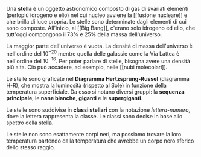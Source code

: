 Una **stella** è un oggetto astronomico composto di gas di svariati elementi (perlopiù idrogeno e elio) nel cui nucleo avviene la [[fusione nucleare]] e che brilla di luce propria. Le stelle sono determinate dagli elementi di cui sono composte. All'inizio, al [[Big Bang]], c'erano solo idrogeno ed elio, che tutt'oggi compongono il 73% e 25% della massa dell'universo.

La maggior parte dell'universo è vuota. La densità di massa dell'universo è nell'ordine del $10^{-20}$ mentre quella delle galassie come la Via Lattea è nell'ordine del $10^{-16}$. Per poter parlare di stelle, bisogna avere una densità più alta. Ciò può accadere, ad esempio, nelle [[nubi molecolari]].

Le stelle sono graficate nel **Diagramma Hertzsprung-Russel** (diagramma H-R), che mostra la luminosità (rispetto al Sole) in funzione della temperatura superficiale. Da esso si notano diversi gruppi: la **sequenza principale**, le **nane bianche**, **giganti** e le **supergiganti**.

Le stelle sono suddivise in **classi stellari** con la notazione *lettera-numero*, dove la lettera rappresenta la classe. Le classi sono decise in base allo spettro della stella.

Le stelle non sono esattamente corpi neri, ma possiamo trovare la loro temperatura partendo dalla temperatura che avrebbe un corpo nero sferico dello stesso raggio.
